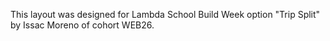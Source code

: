 This layout was designed for Lambda School Build Week option "Trip Split" by Issac Moreno of cohort WEB26.